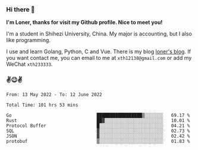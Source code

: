### Hi there 👋️

**I'm Loner, thanks for visit my Github profile. Nice to meet you!**

I'm a student in Shihezi University, China. My major is accounting, but I also like programming.

I use and learn Golang, Python, C and Vue. There is my blog [loner's blog](https://www.loner1024.top).  If you want contact me, you can email to me at `xth12138@gmail.com` or add my WeChat `xth233333`.

### ✌️😉✌️

<!--START_SECTION:waka-->

```text
From: 13 May 2022 - To: 12 June 2022

Total Time: 101 hrs 53 mins

Go                                █████████████████▒░░░░░░░   69.17 %
Rust                              ██▓░░░░░░░░░░░░░░░░░░░░░░   10.01 %
Protocol Buffer                   █░░░░░░░░░░░░░░░░░░░░░░░░   04.21 %
SQL                               ▓░░░░░░░░░░░░░░░░░░░░░░░░   02.73 %
JSON                              ▓░░░░░░░░░░░░░░░░░░░░░░░░   02.42 %
protobuf                          ▒░░░░░░░░░░░░░░░░░░░░░░░░   01.83 %
```

<!--END_SECTION:waka-->



